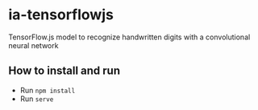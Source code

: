 # ia-tensorflowjs

TensorFlow.js model to recognize handwritten digits with a convolutional neural network

## How to install and run
- Run `npm install`
- Run `serve`